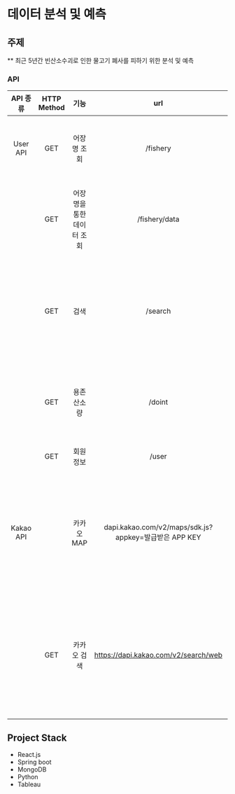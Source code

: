 
# 데이터 분석 및 예측

## 주제

** 최근 5년간 빈산소수괴로 인한 물고기 폐사를 피하기 위한 분석 및 예측

### API

| API 종류 | HTTP Method |        기능        |       url      |                                          설명                                          |
|:--------:|:--------:|:------------------:|:-------------------:|:--------------------------------------------------------------------------------------:|
| User API |   GET   |  어장명 조회  |        /fishery       | DB에 저장된 데이터들 중 어장명만 조회 |
|          |  GET  |    어장명을 통한 데이터 조회   |      /fishery/data     | 선택한 어장명을 통해 해당 어장명의 데이터를 조회                           |
|          |  GET  |      검색     |     /search    | 날짜를 통한 검색으로 해당 날짜에 맞는 어장명, 경도, 위도 등 데이터를 조회       |
|          |   GET   |   용존산소량   | /doint | /search API를 통한 검색에 용존산소량(DO)를 조회                |
|          |   GET    |      회원 정보     |        /user        | 유저 정보를 반환                                                                       |
|  Kakao API |      | 카카오 MAP |    dapi.kakao.com/v2/maps/sdk.js?appkey=발급받은 APP KEY      | 발급받은 카카오 API를 이용해 view에 map을 표시한 뒤 API를 통한 위치 표시
|   |  GET   | 카카오 검색 |     https://dapi.kakao.com/v2/search/web     | REST API 키를 통해 '빈산소'라는 키워드를 설정해 관련 검색어만 조회 및 사이트 방문

## Project Stack

* React.js
* Spring boot
* MongoDB
* Python
* Tableau
   
